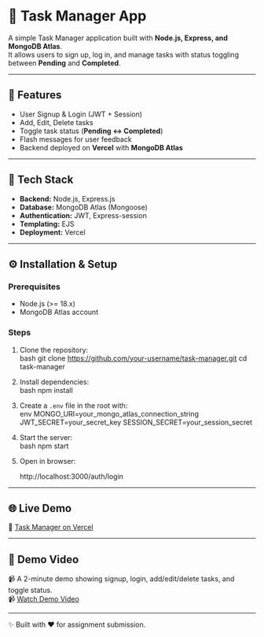 # 📝 Task Manager App  

A simple Task Manager application built with **Node.js, Express, and MongoDB Atlas**.  
It allows users to sign up, log in, and manage tasks with status toggling between **Pending** and **Completed**.  

---

## 🚀 Features  

- User Signup & Login (JWT + Session)  
- Add, Edit, Delete tasks  
- Toggle task status (**Pending ↔ Completed**)  
- Flash messages for user feedback  
- Backend deployed on **Vercel** with **MongoDB Atlas**  

---

## 📂 Tech Stack  

- **Backend:** Node.js, Express.js  
- **Database:** MongoDB Atlas (Mongoose)  
- **Authentication:** JWT, Express-session  
- **Templating:** EJS  
- **Deployment:** Vercel  

---

## ⚙️ Installation & Setup  

### Prerequisites  
- Node.js (>= 18.x)  
- MongoDB Atlas account  

### Steps  

1. Clone the repository:  
   bash
   git clone https://github.com/your-username/task-manager.git
   cd task-manager
   

2. Install dependencies:  
   bash
   npm install
   

3. Create a `.env` file in the root with:  
   env
   MONGO_URI=your_mongo_atlas_connection_string
   JWT_SECRET=your_secret_key
   SESSION_SECRET=your_session_secret
   

4. Start the server:  
   bash
   npm start
   

5. Open in browser:  
   
   http://localhost:3000/auth/login

---

## 🌐 Live Demo  

🔗 [Task Manager on Vercel](https://task-manager-chi-seven-41.vercel.app/auth/login)  

---

## 🎥 Demo Video  

📹 A 2-minute demo showing signup, login, add/edit/delete tasks, and toggle status.  
📹 [Watch Demo Video](https://drive.google.com/file/d/1nmc1DLeWafnJvy1qupoYAZXBGDlJgjMu/view?usp=sharing)

---

✨ Built with ❤️ for assignment submission.  
